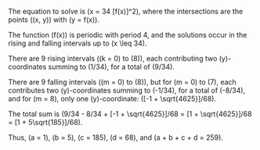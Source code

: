 The equation to solve is \(x = 34 [f(x)]^2\), where the intersections are the points \((x, y)\) with \(y = f(x)\).

The function \(f(x)\) is periodic with period 4, and the solutions occur in the rising and falling intervals up to \(x \leq 34\).

There are 9 rising intervals (\(k = 0\) to \(8\)), each contributing two \(y\)-coordinates summing to \(1/34\), for a total of \(9/34\).

There are 9 falling intervals (\(m = 0\) to \(8\)), but for \(m = 0\) to \(7\), each contributes two \(y\)-coordinates summing to \(-1/34\), for a total of \(-8/34\), and for \(m = 8\), only one \(y\)-coordinate: \([-1 + \sqrt{4625}]/68\).

The total sum is \(9/34 - 8/34 + [-1 + \sqrt{4625}]/68 = [1 + \sqrt{4625}]/68 = [1 + 5\sqrt{185}]/68\).

Thus, \(a = 1\), \(b = 5\), \(c = 185\), \(d = 68\), and \(a + b + c + d = 259\).
